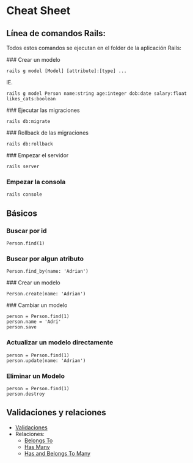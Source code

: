 # Cheat Sheet

## Línea de comandos Rails:

Todos estos comandos se ejecutan en el folder de la aplicación Rails:

### Crear un modelo

`rails g model [Model] [attribute]:[type] ...`

IE.

`rails g model Person name:string age:integer dob:date salary:float likes_cats:boolean`

### Ejecutar las migraciones

`rails db:migrate`

### Rollback de las migraciones

`rails db:rollback`

### Empezar el servidor

`rails server`

### Empezar la consola

`rails console`

## Básicos

### Buscar por id

`Person.find(1)`

### Buscar por algun atributo

`Person.find_by(name: 'Adrian')`

### Crear un modelo

`Person.create(name: 'Adrian')`

### Cambiar un modelo

```
person = Person.find(1)
person.name = 'Adri'
person.save
```

### Actualizar un modelo directamente

```
person = Person.find(1)
person.update(name: 'Adrian')
```

### Eliminar un Modelo

```
person = Person.find(1)
person.destroy
```

## Validaciones y relaciones

* [Validaciones](https://api.rubyonrails.org/classes/ActiveModel/Validations/ClassMethods.html#method-i-validates)
* Relaciones:
  * [Belongs To](https://api.rubyonrails.org/classes/ActiveRecord/Associations/ClassMethods.html#method-i-belongs_to)
  * [Has Many](https://api.rubyonrails.org/classes/ActiveRecord/Associations/ClassMethods.html#method-i-has_many)
  * [Has and Belongs To Many](https://api.rubyonrails.org/classes/ActiveRecord/Associations/ClassMethods.html#method-i-has_and_belongs_to_many)
